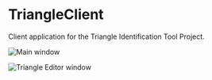 # TriangleClient
Client application for the Triangle Identification Tool Project.

![Main window](https://i.imgur.com/BZ90mb7.png)

![Triangle Editor window](https://i.imgur.com/yQusgQw.png)
